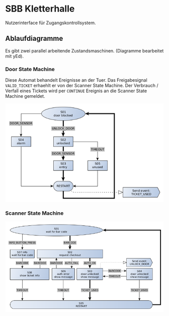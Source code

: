 # SBB Kletterhalle

Nutzerinterface für Zugangskontrollsystem.

## Ablaufdiagramme

Es gibt zwei parallel arbeitende Zustandsmaschinen.
(Diagramme bearbeitet mit yEd).

### Door State Machine

Diese Automat behandelt Ereignisse an der Tuer. Das Freigabesignal `VALID_TICKET` erhaehlt er von der Scanner State Machine.
Der Verbrauch / Verfall eines Tickets wird per `CONTINUE` Ereignis an die Scanner State Machine gemeldet.

![Door State Machine](state-machine-door.png?raw=true)


### Scanner State Machine

![Scanner State Machine](state-machine-scanner.png?raw=true)

